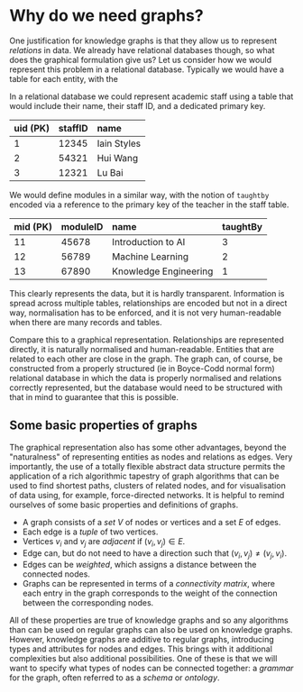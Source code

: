 # Why do we need graphs?

One justification for knowledge graphs is that they allow us to represent *relations* in data. We already have relational databases though, so what does the graphical formulation give us? Let us consider how we would represent this problem in a relational database. Typically we would have a table for each entity, with the 

In a relational database we could represent academic staff using a table that would include their name, their staff ID, and a dedicated primary key.

|uid (PK)| staffID | name      |
|:-------|:--------|:----------|
| 1      |12345    |Iain Styles|
| 2      |54321    |Hui Wang   |
| 3      |12321    |Lu Bai     |

We would define modules in a similar way, with the notion of `taughtby` encoded via a reference to the primary key of the teacher in the staff table.

|mid (PK) |moduleID | name     | taughtBy |
|:--------|:--------|:--------------|:---------|
|11|45678    | Introduction to AI    | 3    |
|12|56789    | Machine Learning      | 2    |
|13|67890    | Knowledge Engineering | 1    |

This clearly represents the data, but it is hardly transparent. Information is spread across multiple tables, relationships are encoded but not in a direct way, normalisation has to be enforced, and it is not very human-readable when there are many records and tables.

Compare this to a graphical representation. Relationships are represented directly, it is naturally normalised and human-readable. Entities that are related to each other are close in the graph. The graph can, of course, be constructed from a properly structured (ie in Boyce-Codd normal form) relational database in which the data is properly normalised and relations correctly represented, but the database would need to be structured with that in mind to guarantee that this is possible.

## Some basic properties of graphs

The graphical representation also has some other advantages, beyond the "naturalness" of representing entities as nodes and relations as edges. Very importantly, the use of a totally flexible abstract data structure permits the application of a rich algorithmic tapestry of graph algorithms that can be used to find shortest paths, clusters of related nodes, and for visualisation of data using, for example, force-directed networks. It is helpful to remind ourselves of some basic properties and definitions of graphs.

* A graph consists of a *set* $V$ of nodes or vertices and a set $E$ of edges.
* Each edge is a *tuple* of two vertices.
* Vertices $v_i$ and $v_j$ are *adjacent* if $(v_i, v_j)\in E$.
* Edge can, but do not need to have a direction such that $(v_i, v_j)\neq(v_j, v_i)$.
* Edges can be *weighted*, which assigns a distance between the connected nodes.
* Graphs can be represented in terms of a *connectivity matrix*, where each entry in the graph corresponds to the weight of the connection between the corresponding nodes.

All of these properties are true of knowledge graphs and so any algorithms than can be used on regular graphs can also be used on knowledge graphs. However, knowledge graphs are additive to regular graphs, introducing types and attributes for nodes and edges. This brings with it additional complexities but also additional possibilities. One of these is that we will want to specify what types of nodes can be connected together: a *grammar* for the graph, often referred to as a *schema* or *ontology*.